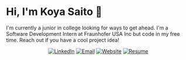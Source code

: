 # Hi, I'm Koya Saito 👋

I'm currently a junior in college looking for ways to get ahead. I'm a Software Development Intern at Fraunhofer USA Inc but code in my free time. Reach out if you have a cool project idea!

<div align="center">
  <a href="https://www.linkedin.com/in/koya-saito-bb9384173"><img alt="LinkedIn" src="https://img.shields.io/badge/Koya_Saito-%230077B5.svg?style=flat&logo=linkedin&logoColor=white"/></a>
  <a href="mailto:koyavsaito@gmail.com"><img alt="Email" src="https://img.shields.io/badge/koyavsaito@gmail.com-D14836?style=flat&logo=gmail&logoColor=white"/></a>
  <a href="http://koyasaito.com/"><img alt="Website" src="https://img.shields.io/website?down_color=lightgrey&down_message=offline&label=koyasaito.com&up_color=green&up_message=online&url=http://koyasaito.com/"/></a>
    <a href="./Saito, Koya Resume 030921.pdf"><img alt="Resume" src="https://img.shields.io/badge/Resume_(last_updated)-Mar_2021-green"/></a>
</div><br/>

